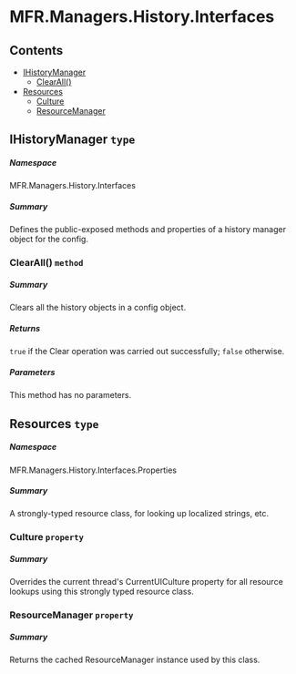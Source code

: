 <a name='assembly'></a>
# MFR.Managers.History.Interfaces

## Contents

- [IHistoryManager](#T-MFR-Managers-History-Interfaces-IHistoryManager 'MFR.Managers.History.Interfaces.IHistoryManager')
  - [ClearAll()](#M-MFR-Managers-History-Interfaces-IHistoryManager-ClearAll 'MFR.Managers.History.Interfaces.IHistoryManager.ClearAll')
- [Resources](#T-MFR-Managers-History-Interfaces-Properties-Resources 'MFR.Managers.History.Interfaces.Properties.Resources')
  - [Culture](#P-MFR-Managers-History-Interfaces-Properties-Resources-Culture 'MFR.Managers.History.Interfaces.Properties.Resources.Culture')
  - [ResourceManager](#P-MFR-Managers-History-Interfaces-Properties-Resources-ResourceManager 'MFR.Managers.History.Interfaces.Properties.Resources.ResourceManager')

<a name='T-MFR-Managers-History-Interfaces-IHistoryManager'></a>
## IHistoryManager `type`

##### Namespace

MFR.Managers.History.Interfaces

##### Summary

Defines the public-exposed methods and properties of a history manager
object for the config.

<a name='M-MFR-Managers-History-Interfaces-IHistoryManager-ClearAll'></a>
### ClearAll() `method`

##### Summary

Clears all the history objects in a config object.

##### Returns

`true` if the Clear operation was carried out
successfully; `false` otherwise.

##### Parameters

This method has no parameters.

<a name='T-MFR-Managers-History-Interfaces-Properties-Resources'></a>
## Resources `type`

##### Namespace

MFR.Managers.History.Interfaces.Properties

##### Summary

A strongly-typed resource class, for looking up localized strings, etc.

<a name='P-MFR-Managers-History-Interfaces-Properties-Resources-Culture'></a>
### Culture `property`

##### Summary

Overrides the current thread's CurrentUICulture property for all
  resource lookups using this strongly typed resource class.

<a name='P-MFR-Managers-History-Interfaces-Properties-Resources-ResourceManager'></a>
### ResourceManager `property`

##### Summary

Returns the cached ResourceManager instance used by this class.
